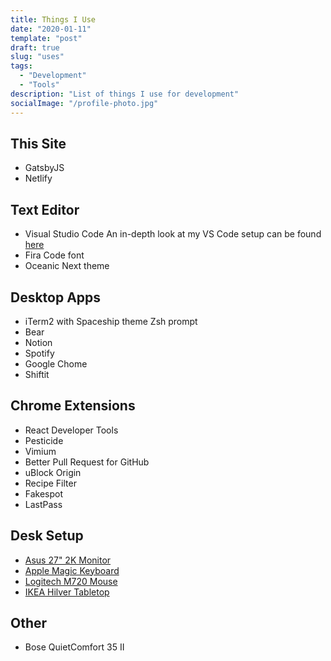```yaml
---
title: Things I Use
date: "2020-01-11"
template: "post"
draft: true
slug: "uses"
tags:
  - "Development"
  - "Tools"
description: "List of things I use for development"
socialImage: "/profile-photo.jpg"
---
```


## This Site

* GatsbyJS
* Netlify

## Text Editor

* Visual Studio Code
An in-depth look at my VS Code setup can be found [here](/posts/visual-studio-code-setup)
* Fira Code font
* Oceanic Next theme 

## Desktop Apps

* iTerm2 with Spaceship theme Zsh prompt
* Bear
* Notion
* Spotify
* Google Chome
* Shiftit

## Chrome Extensions
* React Developer Tools
* Pesticide
* Vimium
* Better Pull Request for GitHub
* uBlock Origin
* Recipe Filter
* Fakespot
* LastPass

## Desk Setup
* [Asus 27" 2K Monitor](https://www.amazon.com/gp/product/B009C3M7H0/ref=ppx_yo_dt_b_search_asin_title?ie=UTF8&psc=1)
* [Apple Magic Keyboard](https://www.apple.com/shop/product/MLA22LL/A/magic-keyboard-us-english?fnode=56)
* [Logitech M720 Mouse](https://www.amazon.com/gp/product/B01LF37K80/ref=ppx_yo_dt_b_search_asin_title?ie=UTF8&psc=1)
* [IKEA Hilver Tabletop](https://www.ikea.com/us/en/p/hilver-tabletop-bamboo-80278287/)

## Other

* Bose QuietComfort 35 II
